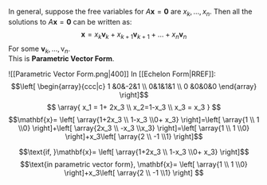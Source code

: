 In general, suppose the free variables for $A \textbf{x}=\textbf{0}$ are $x_k, \dots, x_n$. Then all the solutions to $A \textbf{x}=\textbf{0}$ can be written as:
$$\textbf{x}=x_k\textbf{v}_k+x_{k+1}\textbf{v}_{k+1}+\dots+x_n\textbf{v}_n$$
For some $\textbf{v}_k, \dots, \text{v}_n$.  
This is **Parametric Vector Form**. 

![[Parametric Vector Form.png|400]]
In [[Echelon Form|RREF]]:
$$\left[ \begin{array}{ccc|c} 1 &0&-2&1 \\ 0&1&1&1 \\ 0 &0&0&0 \end{array} \right]$$
$$ \array{
x_1 = 1+ 2x_3 \\
x_2=1-x_3 \\
x_3 = x_3
}
$$
$$\mathbf{x}= \left[ \array{1+2x_3 \\ 1-x_3 \\0+ x_3} \right]=\left[ \array{1 \\ 1 \\0} \right]+\left[ \array{2x_3 \\ -x_3 \\x_3} \right]=\left[ \array{1 \\ 1 \\0} \right]+x_3\left[  \array{2 \\ -1 \\1} \right]$$

$$\text{if, }\mathbf{x}= \left[ \array{1+2x_3 \\ 1-x_3 \\0+ x_3} \right]$$
$$\text{in parametric vector form}, \mathbf{x}= \left[ \array{1 \\ 1 \\0} \right]+x_3\left[  \array{2 \\ -1 \\1} \right] $$


